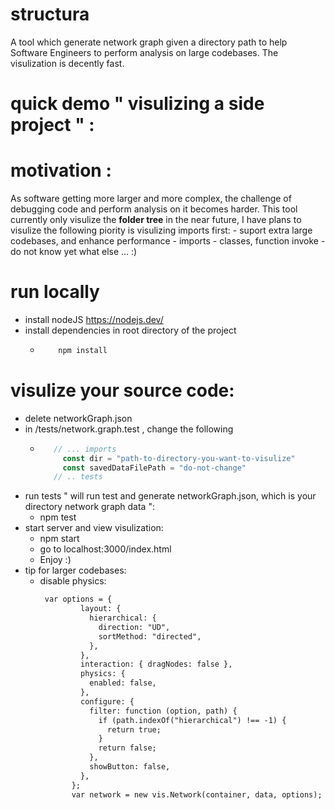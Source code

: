# structura
A tool which generate network graph given a directory path to help Software Engineers to perform analysis on large codebases. The visulization is decently fast. 

# quick demo " visulizing a side project " :
 

# motivation :
As software getting more larger and more complex, the challenge of debugging code and perform analysis on it becomes harder. This tool currently only visulize the **folder tree** in the near future, I have plans to visulize the following piority is visulizing imports first:
     - suport extra large codebases, and enhance performance
     - imports
     - classes, function invoke
     - do not know yet what else ... :)

# run locally 
- install nodeJS
    https://nodejs.dev/
- install dependencies in root directory of the project
  -   ```Bash
          npm install
      ```
# visulize your source code:
  - delete networkGraph.json
  - in /tests/network.graph.test , change the following
    -  ```JavaScript
          // ... imports
            const dir = "path-to-directory-you-want-to-visulize"
            const savedDataFilePath = "do-not-change"
          // .. tests
       ```
  - run tests " will run test and generate networkGraph.json, which is your directory network graph data ":
    - npm test 
  - start server and view visulization: 
      - npm start
      - go to localhost:3000/index.html
      - Enjoy :)
 - tip for larger codebases:
   - disable physics:
     ```HTML
      var options = {
              layout: {
                hierarchical: {
                  direction: "UD",
                  sortMethod: "directed",
                },
              },
              interaction: { dragNodes: false },
              physics: {
                enabled: false,
              },
              configure: {
                filter: function (option, path) {
                  if (path.indexOf("hierarchical") !== -1) {
                    return true;
                  }
                  return false;
                },
                showButton: false,
              },
            };
            var network = new vis.Network(container, data, options);
     ```
